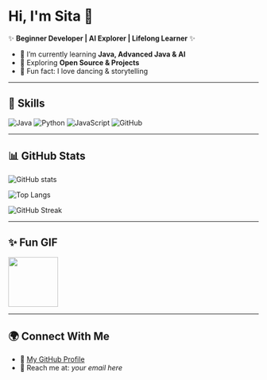 # Hi, I'm Sita 👋  

✨ **Beginner Developer | AI Explorer | Lifelong Learner** ✨  

- 🔭 I’m currently learning **Java, Advanced Java & AI**  
- 🌱 Exploring **Open Source & Projects**  
- 💃 Fun fact: I love dancing & storytelling  

---

## 🌟 Skills
![Java](https://img.shields.io/badge/Java-blue?logo=java)
![Python](https://img.shields.io/badge/Python-yellow?logo=python)
![JavaScript](https://img.shields.io/badge/JavaScript-orange?logo=javascript)
![GitHub](https://img.shields.io/badge/GitHub-black?logo=github)

---

## 📊 GitHub Stats
![GitHub stats](https://github-readme-stats.vercel.app/api?username=prachi-ankush-3&show_icons=true&theme=radical)  

![Top Langs](https://github-readme-stats.vercel.app/api/top-langs/?username=prachi-ankush-3&layout=compact&theme=tokyonight)  

![GitHub Streak](https://github-readme-streak-stats.herokuapp.com/?user=prachi-ankush-3&theme=dark&hide_border=false)  

---

## ✨ Fun GIF
<img src="https://media.giphy.com/media/hvRJCLFzcasrR4ia7z/giphy.gif" width="100px">

---

## 🌍 Connect With Me
- 💼 [My GitHub Profile](https://github.com/prachi-ankush-3)
- 📧 Reach me at: *your email here*
